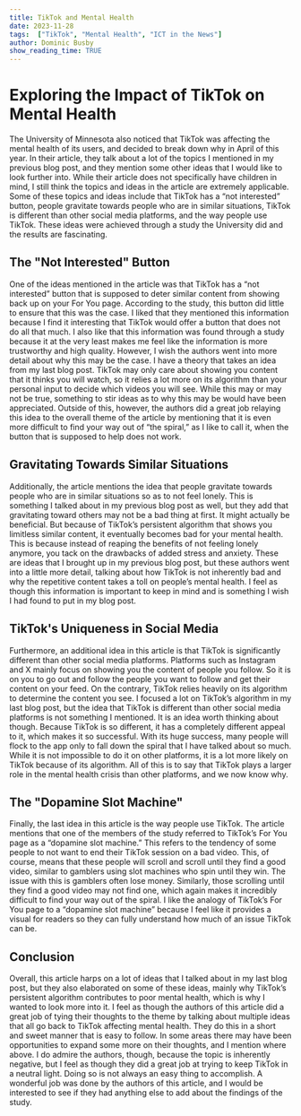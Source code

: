 ```yaml
---
title: TikTok and Mental Health
date: 2023-11-28
tags:  ["TikTok", "Mental Health", "ICT in the News"]
author: Dominic Busby
show_reading_time: TRUE
---
```


# Exploring the Impact of TikTok on Mental Health

The University of Minnesota also noticed that TikTok was affecting the mental health of its users, and decided to break down why in April of this year. In their article, they talk about a lot of the topics I mentioned in my previous blog post, and they mention some other ideas that I would like to look further into. While their article does not specifically have children in mind, I still think the topics and ideas in the article are extremely applicable. Some of these topics and ideas include that TikTok has a “not interested” button, people gravitate towards people who are in similar situations, TikTok is different than other social media platforms, and the way people use TikTok. These ideas were achieved through a study the University did and the results are fascinating.

## The "Not Interested" Button

One of the ideas mentioned in the article was that TikTok has a “not interested” button that is supposed to deter similar content from showing back up on your For You page. According to the study, this button did little to ensure that this was the case. I liked that they mentioned this information because I find it interesting that TikTok would offer a button that does not do all that much. I also like that this information was found through a study because it at the very least makes me feel like the information is more trustworthy and high quality. However, I wish the authors went into more detail about why this may be the case. I have a theory that takes an idea from my last blog post. TikTok may only care about showing you content that it thinks you will watch, so it relies a lot more on its algorithm than your personal input to decide which videos you will see. While this may or may not be true, something to stir ideas as to why this may be would have been appreciated. Outside of this, however, the authors did a great job relaying this idea to the overall theme of the article by mentioning that it is even more difficult to find your way out of “the spiral,” as I like to call it, when the button that is supposed to help does not work.

## Gravitating Towards Similar Situations

Additionally, the article mentions the idea that people gravitate towards people who are in similar situations so as to not feel lonely. This is something I talked about in my previous blog post as well, but they add that gravitating toward others may not be a bad thing at first. It might actually be beneficial. But because of TikTok’s persistent algorithm that shows you limitless similar content, it eventually becomes bad for your mental health. This is because instead of reaping the benefits of not feeling lonely anymore, you tack on the drawbacks of added stress and anxiety. These are ideas that I brought up in my previous blog post, but these authors went into a little more detail, talking about how TikTok is not inherently bad and why the repetitive content takes a toll on people’s mental health. I feel as though this information is important to keep in mind and is something I wish I had found to put in my blog post.

## TikTok's Uniqueness in Social Media

Furthermore, an additional idea in this article is that TikTok is significantly different than other social media platforms. Platforms such as Instagram and X mainly focus on showing you the content of people you follow. So it is on you to go out and follow the people you want to follow and get their content on your feed. On the contrary, TikTok relies heavily on its algorithm to determine the content you see. I focused a lot on TikTok’s algorithm in my last blog post, but the idea that TikTok is different than other social media platforms is not something I mentioned. It is an idea worth thinking about though. Because TikTok is so different, it has a completely different appeal to it, which makes it so successful. With its huge success, many people will flock to the app only to fall down the spiral that I have talked about so much. While it is not impossible to do it on other platforms, it is a lot more likely on TikTok because of its algorithm. All of this is to say that TikTok plays a larger role in the mental health crisis than other platforms, and we now know why.

## The "Dopamine Slot Machine"

Finally, the last idea in this article is the way people use TikTok. The article mentions that one of the members of the study referred to TikTok’s For You page as a “dopamine slot machine.” This refers to the tendency of some people to not want to end their TikTok session on a bad video. This, of course, means that these people will scroll and scroll until they find a good video, similar to gamblers using slot machines who spin until they win. The issue with this is gamblers often lose money. Similarly, those scrolling until they find a good video may not find one, which again makes it incredibly difficult to find your way out of the spiral. I like the analogy of TikTok’s For You page to a “dopamine slot machine” because I feel like it provides a visual for readers so they can fully understand how much of an issue TikTok can be.

## Conclusion

Overall, this article harps on a lot of ideas that I talked about in my last blog post, but they also elaborated on some of these ideas, mainly why TikTok’s persistent algorithm contributes to poor mental health, which is why I wanted to look more into it. I feel as though the authors of this article did a great job of tying their thoughts to the theme by talking about multiple ideas that all go back to TikTok affecting mental health. They do this in a short and sweet manner that is easy to follow. In some areas there may have been opportunities to expand some more on their thoughts, and I mention where above. I do admire the authors, though, because the topic is inherently negative, but I feel as though they did a great job at trying to keep TikTok in a neutral light. Doing so is not always an easy thing to accomplish. A wonderful job was done by the authors of this article, and I would be interested to see if they had anything else to add about the findings of the study.
